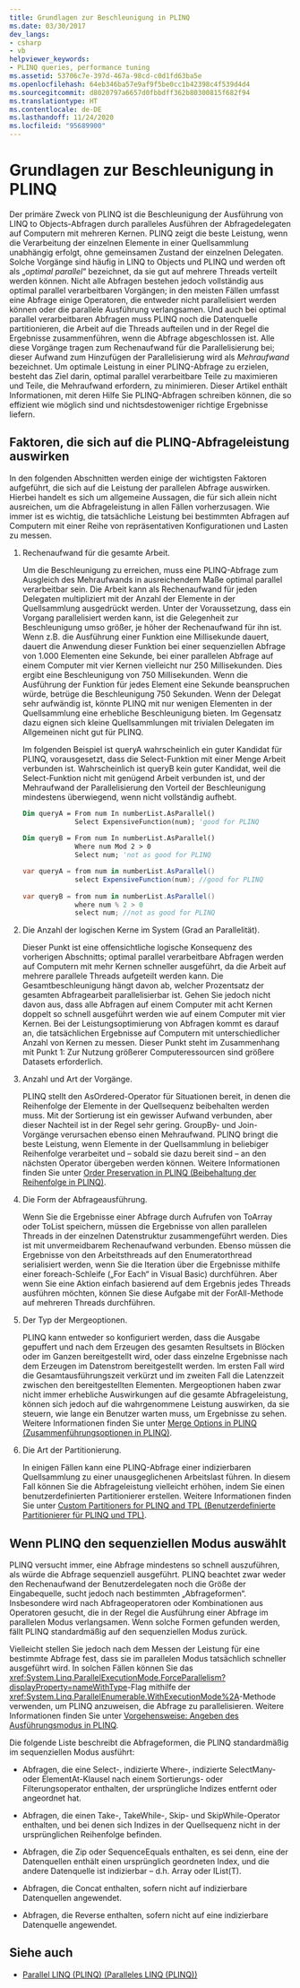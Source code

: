 ```yaml
---
title: Grundlagen zur Beschleunigung in PLINQ
ms.date: 03/30/2017
dev_langs:
- csharp
- vb
helpviewer_keywords:
- PLINQ queries, performance tuning
ms.assetid: 53706c7e-397d-467a-98cd-c0d1fd63ba5e
ms.openlocfilehash: 64eb346ba57e9af9f5be0cc1b42398c4f539d4d4
ms.sourcegitcommit: d8020797a6657d0fbbdff362b80300815f682f94
ms.translationtype: HT
ms.contentlocale: de-DE
ms.lasthandoff: 11/24/2020
ms.locfileid: "95689900"
---
```

# <a name="understanding-speedup-in-plinq"></a>Grundlagen zur Beschleunigung in PLINQ

Der primäre Zweck von PLINQ ist die Beschleunigung der Ausführung von LINQ to Objects-Abfragen durch paralleles Ausführen der Abfragedelegaten auf Computern mit mehreren Kernen. PLINQ zeigt die beste Leistung, wenn die Verarbeitung der einzelnen Elemente in einer Quellsammlung unabhängig erfolgt, ohne gemeinsamen Zustand der einzelnen Delegaten. Solche Vorgänge sind häufig in LINQ to Objects und PLINQ und werden oft als „*optimal parallel*“ bezeichnet, da sie gut auf mehrere Threads verteilt werden können. Nicht alle Abfragen bestehen jedoch vollständig aus optimal parallel verarbeitbaren Vorgängen; in den meisten Fällen umfasst eine Abfrage einige Operatoren, die entweder nicht parallelisiert werden können oder die parallele Ausführung verlangsamen. Und auch bei optimal parallel verarbeitbaren Abfragen muss PLINQ noch die Datenquelle partitionieren, die Arbeit auf die Threads aufteilen und in der Regel die Ergebnisse zusammenführen, wenn die Abfrage abgeschlossen ist. Alle diese Vorgänge tragen zum Rechenaufwand für die Parallelisierung bei; dieser Aufwand zum Hinzufügen der Parallelisierung wird als *Mehraufwand* bezeichnet. Um optimale Leistung in einer PLINQ-Abfrage zu erzielen, besteht das Ziel darin, optimal parallel verarbeitbare Teile zu maximieren und Teile, die Mehraufwand erfordern, zu minimieren. Dieser Artikel enthält Informationen, mit deren Hilfe Sie PLINQ-Abfragen schreiben können, die so effizient wie möglich sind und nichtsdestoweniger richtige Ergebnisse liefern.  
  
## <a name="factors-that-impact-plinq-query-performance"></a>Faktoren, die sich auf die PLINQ-Abfrageleistung auswirken  

 In den folgenden Abschnitten werden einige der wichtigsten Faktoren aufgeführt, die sich auf die Leistung der parallelen Abfrage auswirken. Hierbei handelt es sich um allgemeine Aussagen, die für sich allein nicht ausreichen, um die Abfrageleistung in allen Fällen vorherzusagen. Wie immer ist es wichtig, die tatsächliche Leistung bei bestimmten Abfragen auf Computern mit einer Reihe von repräsentativen Konfigurationen und Lasten zu messen.  
  
1. Rechenaufwand für die gesamte Arbeit.  
  
     Um die Beschleunigung zu erreichen, muss eine PLINQ-Abfrage zum Ausgleich des Mehraufwands in ausreichendem Maße optimal parallel verarbeitbar sein. Die Arbeit kann als Rechenaufwand für jeden Delegaten multipliziert mit der Anzahl der Elemente in der Quellsammlung ausgedrückt werden. Unter der Voraussetzung, dass ein Vorgang parallelisiert werden kann, ist die Gelegenheit zur Beschleunigung umso größer, je höher der Rechenaufwand für ihn ist. Wenn z.B. die Ausführung einer Funktion eine Millisekunde dauert, dauert die Anwendung dieser Funktion bei einer sequenziellen Abfrage von 1.000 Elementen eine Sekunde, bei einer parallelen Abfrage auf einem Computer mit vier Kernen vielleicht nur 250 Millisekunden. Dies ergibt eine Beschleunigung von 750 Millisekunden. Wenn die Ausführung der Funktion für jedes Element eine Sekunde beanspruchen würde, betrüge die Beschleunigung 750 Sekunden. Wenn der Delegat sehr aufwändig ist, könnte PLINQ mit nur wenigen Elementen in der Quellsammlung eine erhebliche Beschleunigung bieten. Im Gegensatz dazu eignen sich kleine Quellsammlungen mit trivialen Delegaten im Allgemeinen nicht gut für PLINQ.  
  
     Im folgenden Beispiel ist queryA wahrscheinlich ein guter Kandidat für PLINQ, vorausgesetzt, dass die Select-Funktion mit einer Menge Arbeit verbunden ist. Wahrscheinlich ist queryB kein guter Kandidat, weil die Select-Funktion nicht mit genügend Arbeit verbunden ist, und der Mehraufwand der Parallelisierung den Vorteil der Beschleunigung mindestens überwiegend, wenn nicht vollständig aufhebt.  
  
    ```vb  
    Dim queryA = From num In numberList.AsParallel()  
                 Select ExpensiveFunction(num); 'good for PLINQ  
  
    Dim queryB = From num In numberList.AsParallel()  
                 Where num Mod 2 > 0  
                 Select num; 'not as good for PLINQ  
    ```  
  
    ```csharp  
    var queryA = from num in numberList.AsParallel()  
                 select ExpensiveFunction(num); //good for PLINQ  
  
    var queryB = from num in numberList.AsParallel()  
                 where num % 2 > 0  
                 select num; //not as good for PLINQ  
    ```  
  
2. Die Anzahl der logischen Kerne im System (Grad an Parallelität).  
  
     Dieser Punkt ist eine offensichtliche logische Konsequenz des vorherigen Abschnitts; optimal parallel verarbeitbare Abfragen werden auf Computern mit mehr Kernen schneller ausgeführt, da die Arbeit auf mehrere parallele Threads aufgeteilt werden kann. Die Gesamtbeschleunigung hängt davon ab, welcher Prozentsatz der gesamten Abfragearbeit parallelisierbar ist. Gehen Sie jedoch nicht davon aus, dass alle Abfragen auf einem Computer mit acht Kernen doppelt so schnell ausgeführt werden wie auf einem Computer mit vier Kernen. Bei der Leistungsoptimierung von Abfragen kommt es darauf an, die tatsächlichen Ergebnisse auf Computern mit unterschiedlicher Anzahl von Kernen zu messen. Dieser Punkt steht im Zusammenhang mit Punkt 1: Zur Nutzung größerer Computeressourcen sind größere Datasets erforderlich.  
  
3. Anzahl und Art der Vorgänge.  
  
     PLINQ stellt den AsOrdered-Operator für Situationen bereit, in denen die Reihenfolge der Elemente in der Quellsequenz beibehalten werden muss. Mit der Sortierung ist ein gewisser Aufwand verbunden, aber dieser Nachteil ist in der Regel sehr gering. GroupBy- und Join-Vorgänge verursachen ebenso einen Mehraufwand. PLINQ bringt die beste Leistung, wenn Elemente in der Quellsammlung in beliebiger Reihenfolge verarbeitet und – sobald sie dazu bereit sind – an den nächsten Operator übergeben werden können. Weitere Informationen finden Sie unter [Order Preservation in PLINQ (Beibehaltung der Reihenfolge in PLINQ)](order-preservation-in-plinq.md).  
  
4. Die Form der Abfrageausführung.  
  
     Wenn Sie die Ergebnisse einer Abfrage durch Aufrufen von ToArray oder ToList speichern, müssen die Ergebnisse von allen parallelen Threads in der einzelnen Datenstruktur zusammengeführt werden. Dies ist mit unvermeidbarem Rechenaufwand verbunden. Ebenso müssen die Ergebnisse von den Arbeitsthreads auf den Enumeratorthread serialisiert werden, wenn Sie die Iteration über die Ergebnisse mithilfe einer foreach-Schleife („For Each“ in Visual Basic) durchführen. Aber wenn Sie eine Aktion einfach basierend auf dem Ergebnis jedes Threads ausführen möchten, können Sie diese Aufgabe mit der ForAll-Methode auf mehreren Threads durchführen.  
  
5. Der Typ der Mergeoptionen.  
  
     PLINQ kann entweder so konfiguriert werden, dass die Ausgabe gepuffert und nach dem Erzeugen des gesamten Resultsets in Blöcken oder im Ganzen bereitgestellt wird, oder dass einzelne Ergebnisse nach dem Erzeugen im Datenstrom bereitgestellt werden. Im ersten Fall wird die Gesamtausführungszeit verkürzt und im zweiten Fall die Latenzzeit zwischen den bereitgestellten Elementen.  Mergeoptionen haben zwar nicht immer erhebliche Auswirkungen auf die gesamte Abfrageleistung, können sich jedoch auf die wahrgenommene Leistung auswirken, da sie steuern, wie lange ein Benutzer warten muss, um Ergebnisse zu sehen. Weitere Informationen finden Sie unter [Merge Options in PLINQ (Zusammenführungsoptionen in PLINQ)](merge-options-in-plinq.md).  
  
6. Die Art der Partitionierung.  
  
     In einigen Fällen kann eine PLINQ-Abfrage einer indizierbaren Quellsammlung zu einer unausgeglichenen Arbeitslast führen. In diesem Fall können Sie die Abfrageleistung vielleicht erhöhen, indem Sie einen benutzerdefinierten Partitionierer erstellen. Weitere Informationen finden Sie unter [Custom Partitioners for PLINQ and TPL (Benutzerdefinierte Partitionierer für PLINQ und TPL)](custom-partitioners-for-plinq-and-tpl.md).  
  
## <a name="when-plinq-chooses-sequential-mode"></a>Wenn PLINQ den sequenziellen Modus auswählt  

 PLINQ versucht immer, eine Abfrage mindestens so schnell auszuführen, als würde die Abfrage sequenziell ausgeführt. PLINQ beachtet zwar weder den Rechenaufwand der Benutzerdelegaten noch die Größe der Eingabequelle, sucht jedoch nach bestimmten „Abfrageformen“. Insbesondere wird nach Abfrageoperatoren oder Kombinationen aus Operatoren gesucht, die in der Regel die Ausführung einer Abfrage im parallelen Modus verlangsamen. Wenn solche Formen gefunden werden, fällt PLINQ standardmäßig auf den sequenziellen Modus zurück.  
  
 Vielleicht stellen Sie jedoch nach dem Messen der Leistung für eine bestimmte Abfrage fest, dass sie im parallelen Modus tatsächlich schneller ausgeführt wird. In solchen Fällen können Sie das <xref:System.Linq.ParallelExecutionMode.ForceParallelism?displayProperty=nameWithType>-Flag mithilfe der <xref:System.Linq.ParallelEnumerable.WithExecutionMode%2A>-Methode verwenden, um PLINQ anzuweisen, die Abfrage zu parallelisieren. Weitere Informationen finden Sie unter [Vorgehensweise: Angeben des Ausführungsmodus in PLINQ](how-to-specify-the-execution-mode-in-plinq.md).  
  
 Die folgende Liste beschreibt die Abfrageformen, die PLINQ standardmäßig im sequenziellen Modus ausführt:  
  
- Abfragen, die eine Select-, indizierte Where-, indizierte SelectMany- oder ElementAt-Klausel nach einem Sortierungs- oder Filterungsoperator enthalten, der ursprüngliche Indizes entfernt oder angeordnet hat.  
  
- Abfragen, die einen Take-, TakeWhile-, Skip- und SkipWhile-Operator enthalten, und bei denen sich Indizes in der Quellsequenz nicht in der ursprünglichen Reihenfolge befinden.  
  
- Abfragen, die Zip oder SequenceEquals enthalten, es sei denn, eine der Datenquellen enthält einen ursprünglich geordneten Index, und die andere Datenquelle ist indizierbar – d.h. Array oder IList(T).  
  
- Abfragen, die Concat enthalten, sofern nicht auf indizierbare Datenquellen angewendet.  
  
- Abfragen, die Reverse enthalten, sofern nicht auf eine indizierbare Datenquelle angewendet.  
  
## <a name="see-also"></a>Siehe auch

- [Parallel LINQ (PLINQ) (Paralleles LINQ (PLINQ))](introduction-to-plinq.md)
